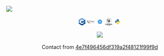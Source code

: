 ![](https://raw.githubusercontent.com/Xi-v/Xi-v/main/nuclear_fuel_cycle.jpg)

<p align="center">
  <code><img height="20" src="https://raw.githubusercontent.com/github/explore/80688e429a7d4ef2fca1e82350fe8e3517d3494d/topics/cpp/cpp.png"></code>
  <code><img height="20" src="https://raw.githubusercontent.com/github/explore/80688e429a7d4ef2fca1e82350fe8e3517d3494d/topics/flask/flask.png"></code>
  <code><img height="20" src="https://raw.githubusercontent.com/github/explore/80688e429a7d4ef2fca1e82350fe8e3517d3494d/topics/xamarin/xamarin.png"></code>
  <code><img height="20" src="https://raw.githubusercontent.com/github/explore/80688e429a7d4ef2fca1e82350fe8e3517d3494d/topics/unreal-engine/unreal-engine.png"></code>
  <code><img height="20" src="https://raw.githubusercontent.com/github/explore/80688e429a7d4ef2fca1e82350fe8e3517d3494d/topics/python/python.png"></code>
</p>

<p align="center">
  <img src="https://img.shields.io/youtube/channel/subscribers/UCekqawBcf9hNjVRFW51AYDw?style=social"/>
</p>

<p align="center">
  Contact from <a href="4e7f496456df319a2f48121f99f9d.blogspot.com">4e7f496456df319a2f48121f99f9d</a> 
</p>

<!--<center>
 <table>
   <tr>
       <td><img width="460px" align="left" src="https://github-readme-stats.vercel.app/api/top-langs/?username=Xi-v&hide=html&layout=compact" /></td>
       <td><img width="495px" align="left" src="https://github-readme-stats.vercel.app/api?username=Xi-v&theme=default" /></td>
   </tr>   
 </table>
</center>-->
